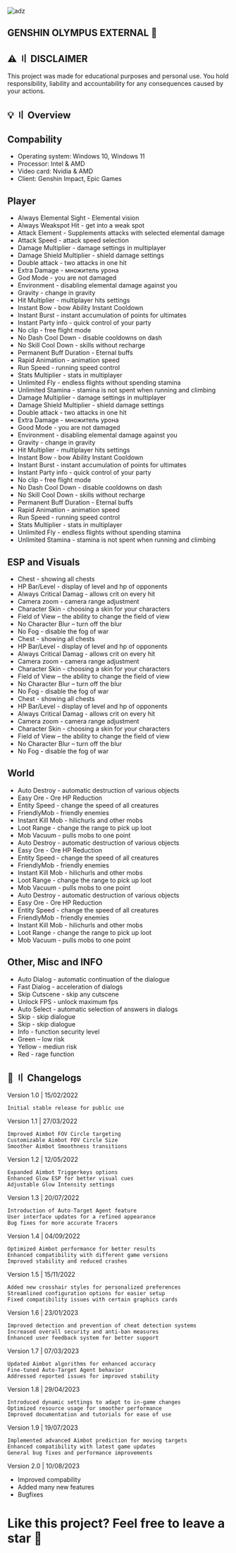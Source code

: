 ![adz](https://i.imgur.com/Szesj2f.jpg)

## GENSHIN OLYMPUS EXTERNAL 👑

## ⚠️ 〢 DISCLAIMER
This project was made for educational purposes and personal use. You hold responsibility, liability and accountability for any consequences caused by your actions.

## 💡 〢 Overview

## Compability

- Operating system: Windows 10, Windows 11
- Processor: Intel & AMD
- Video card: Nvidia & AMD
- Client: Genshin Impact, Epic Games

## Player

- Always Elemental Sight - Elemental vision
- Always Weakspot Hit - get into a weak spot
- Attack Element - Supplements attacks with selected elemental damage
- Attack Speed - attack speed selection
- Damage Multiplier - damage settings in multiplayer
- Damage Shield Multiplier - shield damage settings
- Double attack - two attacks in one hit
- Extra Damage - множитель урона
- God Mode - you are not damaged
- Environment - disabling elemental damage against you
- Gravity - change in gravity
- Hit Multiplier - multiplayer hits settings
- Instant Bow - bow Ability Instant Cooldown
- Instant Burst - instant accumulation of points for ultimates
- Instant Party info - quick control of your party
- No clip - free flight mode
- No Dash Cool Down - disable cooldowns on dash
- No Skill Cool Down - skills without recharge
- Permanent Buff Duration - Eternal buffs
- Rapid Animation - animation speed
- Run Speed - running speed control
- Stats Multiplier - stats in multiplayer
- Unlimited Fly - endless flights without spending stamina
- Unlimited Stamina - stamina is not spent when running and climbing
- Damage Multiplier - damage settings in multiplayer
- Damage Shield Multiplier - shield damage settings
- Double attack - two attacks in one hit
- Extra Damage - множитель урона
- Good Mode - you are not damaged
- Environment - disabling elemental damage against you
- Gravity - change in gravity
- Hit Multiplier - multiplayer hits settings
- Instant Bow - bow Ability Instant Cooldown
- Instant Burst - instant accumulation of points for ultimates
- Instant Party info - quick control of your party
- No clip - free flight mode
- No Dash Cool Down - disable cooldowns on dash
- No Skill Cool Down - skills without recharge
- Permanent Buff Duration - Eternal buffs
- Rapid Animation - animation speed
- Run Speed - running speed control
- Stats Multiplier - stats in multiplayer
- Unlimited Fly - endless flights without spending stamina
- Unlimited Stamina - stamina is not spent when running and climbing


## ESP and Visuals


- Chest - showing all chests
- HP Bar/Level - display of level and hp of opponents
- Always Critical Damag - allows crit on every hit
- Camera zoom - camera range adjustment
- Character Skin - choosing a skin for your characters
- Field of View – the ability to change the field of view
- No Character Blur – turn off the blur
- No Fog - disable the fog of war
- Chest - showing all chests
- HP Bar/Level - display of level and hp of opponents
- Always Critical Damag - allows crit on every hit
- Camera zoom - camera range adjustment
- Character Skin - choosing a skin for your characters
- Field of View – the ability to change the field of view
- No Character Blur – turn off the blur
- No Fog - disable the fog of war
- Chest - showing all chests
- HP Bar/Level - display of level and hp of opponents
- Always Critical Damag - allows crit on every hit
- Camera zoom - camera range adjustment
- Character Skin - choosing a skin for your characters
- Field of View – the ability to change the field of view
- No Character Blur – turn off the blur
- No Fog - disable the fog of war

## World

- Auto Destroy - automatic destruction of various objects
- Easy Ore - Ore HP Reduction
- Entity Speed - change the speed of all creatures
- FriendlyMob - friendly enemies
- Instant Kill Mob - hilichurls and other mobs
- Loot Range - change the range to pick up loot
- Mob Vacuum - pulls mobs to one point
- Auto Destroy - automatic destruction of various objects
- Easy Ore - Ore HP Reduction
- Entity Speed - change the speed of all creatures
- FriendlyMob - friendly enemies
- Instant Kill Mob - hilichurls and other mobs
- Loot Range - change the range to pick up loot
- Mob Vacuum - pulls mobs to one point
- Auto Destroy - automatic destruction of various objects
- Easy Ore - Ore HP Reduction
- Entity Speed - change the speed of all creatures
- FriendlyMob - friendly enemies
- Instant Kill Mob - hilichurls and other mobs
- Loot Range - change the range to pick up loot
- Mob Vacuum - pulls mobs to one point

## Other, Misc and INFO

- Auto Dialog - automatic continuation of the dialogue
- Fast Dialog - acceleration of dialogs
- Skip Cutscene - skip any cutscene
- Unlock FPS - unlock maximum fps
- Auto Select - automatic selection of answers in dialogs
- Skip - skip dialogue
- Skip - skip dialogue
- Info - function security level
- Green – low risk
- Yellow - mediun risk
- Red - rage function


## 🌟 〢 Changelogs

Version 1.0 | 15/02/2022

    Initial stable release for public use

Version 1.1 | 27/03/2022

    Improved Aimbot FOV Circle targeting
    Customizable Aimbot FOV Circle Size
    Smoother Aimbot Smoothness transitions

Version 1.2 | 12/05/2022

    Expanded Aimbot Triggerkeys options
    Enhanced Glow ESP for better visual cues
    Adjustable Glow Intensity settings

Version 1.3 | 20/07/2022

    Introduction of Auto-Target Agent feature
    User interface updates for a refined appearance
    Bug fixes for more accurate Tracers

Version 1.4 | 04/09/2022

    Optimized Aimbot performance for better results
    Enhanced compatibility with different game versions
    Improved stability and reduced crashes

Version 1.5 | 15/11/2022

    Added new crosshair styles for personalized preferences
    Streamlined configuration options for easier setup
    Fixed compatibility issues with certain graphics cards

Version 1.6 | 23/01/2023

    Improved detection and prevention of cheat detection systems
    Increased overall security and anti-ban measures
    Enhanced user feedback system for better support

Version 1.7 | 07/03/2023

    Updated Aimbot algorithms for enhanced accuracy
    Fine-tuned Auto-Target Agent behavior
    Addressed reported issues for improved stability

Version 1.8 | 29/04/2023

    Introduced dynamic settings to adapt to in-game changes
    Optimized resource usage for smoother performance
    Improved documentation and tutorials for ease of use

Version 1.9 | 19/07/2023

    Implemented advanced Aimbot prediction for moving targets
    Enhanced compatibility with latest game updates
    General bug fixes and performance improvements

Version 2.0 | 10/08/2023
+ Improved compability
+ Added many new features
+ Bugfixes

# Like this project? Feel free to leave a star 🌟

